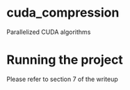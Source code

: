# cuda_compression
Parallelized CUDA algorithms

# Running the project
Please refer to section 7 of the writeup
